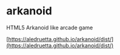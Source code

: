 # arkanoid
HTML5 Arkanoid like arcade game

[https://aledruetta.github.io/arkanoid/dist/](https://aledruetta.github.io/arkanoid/dist/)


